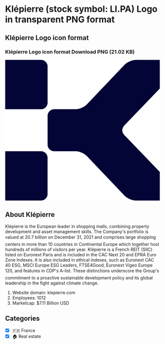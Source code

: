 # Klépierre (stock symbol: LI.PA) Logo in transparent PNG format

## Klépierre Logo icon format

### Klépierre Logo icon format Download PNG (21.02 KB)

![Klépierre Logo icon format Download PNG (21.02 KB)](/img/orig/LI.PA-e1208b92.png)

## About Klépierre

Klépierre is the European leader in shopping malls, combining property development and asset management skills. The Company's portfolio is valued at 20.7 billion on December 31, 2021 and comprises large shopping centers in more than 10 countries in Continental Europe which together host hundreds of millions of visitors per year. Klépierre is a French REIT (SIIC) listed on Euronext Paris and is included in the CAC Next 20 and EPRA Euro Zone Indexes. It is also included in ethical indexes, such as Euronext CAC 40 ESG, MSCI Europe ESG Leaders, FTSE4Good, Euronext Vigeo Europe 120, and features in CDP's A-list. These distinctions underscore the Group's commitment to a proactive sustainable development policy and its global leadership in the fight against climate change.

1. Website domain: klepierre.com
2. Employees: 1012
3. Marketcap: $7.11 Billion USD


## Categories
- [x] 🇫🇷 France
- [x] 🏠 Real estate
